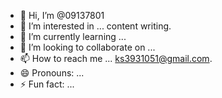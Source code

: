- 👋 Hi, I’m @09137801
- 👀 I’m interested in ... content writing.
- 🌱 I’m currently learning ... 
- 💞️ I’m looking to collaborate on ...
- 📫 How to reach me ... ks3931051@gmail.com.
- 😄 Pronouns: ...
- ⚡ Fun fact: ...

<!---
09137801/09137801 is a ✨ special ✨ repository because its `README.md` (this file) appears on your GitHub profile.
You can click the Preview link to take a look at your changes.
--->

